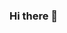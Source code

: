 ### Hi there 👋

<!--
**Elang-PD05/Elang-PD05** is a ✨ _special_ ✨ repository because its `README.md` (this file) appears on your GitHub profile.

Here are some ideas to get you started:

- 🔭 I’m currently working on SMA Pradita Dirgantara
- 🌱 I’m currently learning CS HL
- 👯 I’m looking to collaborate on 
- 🤔 I’m looking for help with IB Scores
- 💬 Ask me about Eating reccomendations
- 📫 How to reach me: @elangbagasp
- 😄 Pronouns: He/She
- ⚡ Fun fact: Wow
-->
